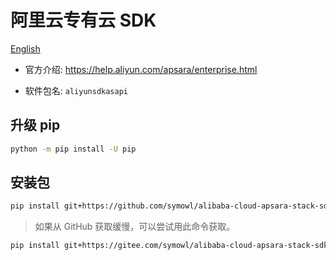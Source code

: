 # 阿里云专有云 SDK

[English](README.md)

- 官方介绍: https://help.aliyun.com/apsara/enterprise.html

- 软件包名: `aliyunsdkasapi`

## 升级 pip

``` sh
python -m pip install -U pip
```

## 安装包

``` sh
pip install git+https://github.com/symowl/alibaba-cloud-apsara-stack-sdk.git@v2.4.7
```

> 如果从 GitHub 获取缓慢，可以尝试用此命令获取。

``` sh
pip install git+https://gitee.com/symowl/alibaba-cloud-apsara-stack-sdk.git@v2.4.7
```
